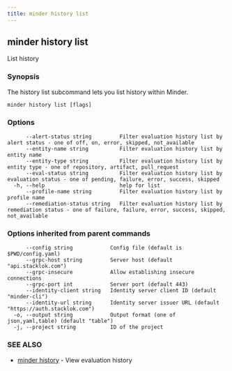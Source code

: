 ```yaml
---
title: minder history list
---
```

## minder history list

List history

### Synopsis

The history list subcommand lets you list history within Minder.

```
minder history list [flags]
```

### Options

```
      --alert-status string         Filter evaluation history list by alert status - one of off, on, error, skipped, not_available
      --entity-name string          Filter evaluation history list by entity name
      --entity-type string          Filter evaluation history list by entity type - one of repository, artifact, pull_request
      --eval-status string          Filter evaluation history list by evaluation status - one of pending, failure, error, success, skipped
  -h, --help                        help for list
      --profile-name string         Filter evaluation history list by profile name
      --remediation-status string   Filter evaluation history list by remediation status - one of failure, failure, error, success, skipped, not_available
```

### Options inherited from parent commands

```
      --config string            Config file (default is $PWD/config.yaml)
      --grpc-host string         Server host (default "api.stacklok.com")
      --grpc-insecure            Allow establishing insecure connections
      --grpc-port int            Server port (default 443)
      --identity-client string   Identity server client ID (default "minder-cli")
      --identity-url string      Identity server issuer URL (default "https://auth.stacklok.com")
  -o, --output string            Output format (one of json,yaml,table) (default "table")
  -j, --project string           ID of the project
```

### SEE ALSO

* [minder history](minder_history.md)	 - View evaluation history


